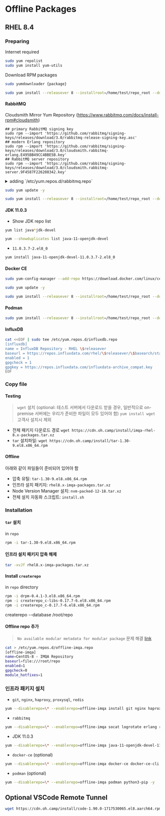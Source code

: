 # Offline Packages

## RHEL 8.4

### Preparing

Internet required

```sh
sudo yum repolist
sudo yum install yum-utils
```

Download RPM packages

```sh
sudo yumdownloader {package}
```

```sh
sudo yum install --releasever 8 --installroot=/home/test/repo_root --downloadonly --downloaddir=/home/test/repo git curl wget nginx haproxy proxysql redis createrepo unzip
```

#### RabbitMQ

Cloudsmith Mirror Yum Repository (https://www.rabbitmq.com/docs/install-rpm#cloudsmith)

```
## primary RabbitMQ signing key
sudo rpm --import 'https://github.com/rabbitmq/signing-keys/releases/download/3.0/rabbitmq-release-signing-key.asc'
## modern Erlang repository
sudo rpm --import 'https://github.com/rabbitmq/signing-keys/releases/download/3.0/cloudsmith.rabbitmq-erlang.E495BB49CC4BBE5B.key'
## RabbitMQ server repository
sudo rpm --import 'https://github.com/rabbitmq/signing-keys/releases/download/3.0/cloudsmith.rabbitmq-server.9F4587F226208342.key'
```

<details>
<summary>
adding `/etc/yum.repos.d/rabbitmq.repo`
</summary>

```
# In /etc/yum.repos.d/rabbitmq.repo

##
## Zero dependency Erlang RPM
##

[modern-erlang]
name=modern-erlang-el8
# uses a Cloudsmith mirror @ yum.novemberain.com in addition to its Cloudsmith upstream.
# Unlike Cloudsmith, the mirror does not have any traffic quotas
baseurl=https://yum1.novemberain.com/erlang/el/8/$basearch
        https://yum2.novemberain.com/erlang/el/8/$basearch
        https://dl.cloudsmith.io/public/rabbitmq/rabbitmq-erlang/rpm/el/8/$basearch
repo_gpgcheck=1
enabled=1
gpgkey=https://github.com/rabbitmq/signing-keys/releases/download/3.0/cloudsmith.rabbitmq-erlang.E495BB49CC4BBE5B.key
gpgcheck=1
sslverify=1
sslcacert=/etc/pki/tls/certs/ca-bundle.crt
metadata_expire=300
pkg_gpgcheck=1
autorefresh=1
type=rpm-md

[modern-erlang-noarch]
name=modern-erlang-el8-noarch
# uses a Cloudsmith mirror @ yum.novemberain.com.
# Unlike Cloudsmith, it does not have any traffic quotas
baseurl=https://yum1.novemberain.com/erlang/el/8/noarch
        https://yum2.novemberain.com/erlang/el/8/noarch
        https://dl.cloudsmith.io/public/rabbitmq/rabbitmq-erlang/rpm/el/8/noarch
repo_gpgcheck=1
enabled=1
gpgkey=https://github.com/rabbitmq/signing-keys/releases/download/3.0/cloudsmith.rabbitmq-erlang.E495BB49CC4BBE5B.key
       https://github.com/rabbitmq/signing-keys/releases/download/3.0/rabbitmq-release-signing-key.asc
gpgcheck=1
sslverify=1
sslcacert=/etc/pki/tls/certs/ca-bundle.crt
metadata_expire=300
pkg_gpgcheck=1
autorefresh=1
type=rpm-md

[modern-erlang-source]
name=modern-erlang-el8-source
# uses a Cloudsmith mirror @ yum.novemberain.com.
# Unlike Cloudsmith, it does not have any traffic quotas
baseurl=https://yum1.novemberain.com/erlang/el/8/SRPMS
        https://yum2.novemberain.com/erlang/el/8/SRPMS
        https://dl.cloudsmith.io/public/rabbitmq/rabbitmq-erlang/rpm/el/8/SRPMS
repo_gpgcheck=1
enabled=1
gpgkey=https://github.com/rabbitmq/signing-keys/releases/download/3.0/cloudsmith.rabbitmq-erlang.E495BB49CC4BBE5B.key
       https://github.com/rabbitmq/signing-keys/releases/download/3.0/rabbitmq-release-signing-key.asc
gpgcheck=1
sslverify=1
sslcacert=/etc/pki/tls/certs/ca-bundle.crt
metadata_expire=300
pkg_gpgcheck=1
autorefresh=1


##
## RabbitMQ Server
##

[rabbitmq-el8]
name=rabbitmq-el8
baseurl=https://yum2.novemberain.com/rabbitmq/el/8/$basearch
        https://yum1.novemberain.com/rabbitmq/el/8/$basearch
        https://dl.cloudsmith.io/public/rabbitmq/rabbitmq-server/rpm/el/8/$basearch
repo_gpgcheck=1
enabled=1
# Cloudsmith's repository key and RabbitMQ package signing key
gpgkey=https://github.com/rabbitmq/signing-keys/releases/download/3.0/cloudsmith.rabbitmq-server.9F4587F226208342.key
       https://github.com/rabbitmq/signing-keys/releases/download/3.0/rabbitmq-release-signing-key.asc
gpgcheck=1
sslverify=1
sslcacert=/etc/pki/tls/certs/ca-bundle.crt
metadata_expire=300
pkg_gpgcheck=1
autorefresh=1
type=rpm-md

[rabbitmq-el8-noarch]
name=rabbitmq-el8-noarch
baseurl=https://yum2.novemberain.com/rabbitmq/el/8/noarch
        https://yum1.novemberain.com/rabbitmq/el/8/noarch
        https://dl.cloudsmith.io/public/rabbitmq/rabbitmq-server/rpm/el/8/noarch
repo_gpgcheck=1
enabled=1
# Cloudsmith's repository key and RabbitMQ package signing key
gpgkey=https://github.com/rabbitmq/signing-keys/releases/download/3.0/cloudsmith.rabbitmq-server.9F4587F226208342.key
       https://github.com/rabbitmq/signing-keys/releases/download/3.0/rabbitmq-release-signing-key.asc
gpgcheck=1
sslverify=1
sslcacert=/etc/pki/tls/certs/ca-bundle.crt
metadata_expire=300
pkg_gpgcheck=1
autorefresh=1
type=rpm-md

[rabbitmq-el8-source]
name=rabbitmq-el8-source
baseurl=https://yum2.novemberain.com/rabbitmq/el/8/SRPMS
        https://yum1.novemberain.com/rabbitmq/el/8/SRPMS
        https://dl.cloudsmith.io/public/rabbitmq/rabbitmq-server/rpm/el/8/SRPMS
repo_gpgcheck=1
enabled=1
gpgkey=https://github.com/rabbitmq/signing-keys/releases/download/3.0/cloudsmith.rabbitmq-server.9F4587F226208342.key
gpgcheck=0
sslverify=1
sslcacert=/etc/pki/tls/certs/ca-bundle.crt
metadata_expire=300
pkg_gpgcheck=1
autorefresh=1
type=rpm-md
```

</details>

```sh
sudo yum update -y
```

```sh
sudo yum install --releasever 8 --installroot=/home/test/repo_root --downloadonly --downloaddir=/home/test/repo socat logrotate erlang rabbitmq-server
```

#### JDK 11.0.3

- Show JDK repo list
```sh
yum list java*jdk-devel
```

```sh
yum --showduplicates list java-11-openjdk-devel
```

- `11.0.3.7-2.el8_0`

```sh
yum install java-11-openjdk-devel-11.0.3.7-2.el8_0
```

#### Docker CE

```sh
sudo yum-config-manager --add-repo https://download.docker.com/linux/centos/docker-ce.repo
```

```sh
sudo yum update -y
```

```sh
sudo yum install --releasever 8 --installroot=/home/test/repo_root --downloadonly --downloaddir=/home/test/repo docker-ce docker-ce-cli containerd.io docker-buildx-plugin docker-compose-plugin
```

#### Podman

```sh
sudo yum install --releasever 8 --installroot=/home/test/repo_root --downloadonly --downloaddir=/home/test/repo podman python3-pip
```

#### InfluxDB

```sh
cat <<EOF | sudo tee /etc/yum.repos.d/influxdb.repo
[influxdb]
name = InfluxDB Repository - RHEL \$releasever
baseurl = https://repos.influxdata.com/rhel/\$releasever/\$basearch/stable
enabled = 1
gpgcheck = 1
gpgkey = https://repos.influxdata.com/influxdata-archive_compat.key
EOF
```

### Copy file

#### Testing

> `wget` 설치 (optional: 테스트 서버에서 다운로드 받을 경우, 일반적으로 on-premise 서버에는 우리가 준비한 파일이 모두 있어야 함)
> `yum install wget`
> 고객사 설치시 제외

- 전체 패키지 다운로드 경로 `wget https://cdn.oh.camp/install/imqa-rhel-8.x-packages.tar.xz` 
- `tar` 설치파일: `wget https://cdn.oh.camp/install/tar-1.30-9.el8.x86_64.rpm`

#### Offline

아래와 같이 파일들이 준비되어 있어야 함

- 압축 유틸: `tar-1.30-9.el8.x86_64.rpm`
- 인프라 설치 패키지: `rhel8.x-imqa-packages.tar.xz`
- Node Version Manager 설치: `nvm-packed-12-18.tar.xz`
- 전체 설치 자동화 스크립트: `install.sh`

### Installation

#### `tar` 설치

in `repo`

```sh
rpm -i tar-1.30-9.el8.x86_64.rpm
```

#### 인프라 설치 패키지 압축 해제

```sh
tar -xvJf rhel8.x-imqa-packages.tar.xz
```

#### Install `createrepo`

in `repo` directory

```sh
rpm -i drpm-0.4.1-3.el8.x86_64.rpm
rpm -i createrepo_c-libs-0.17.7-6.el8.x86_64.rpm
rpm -i createrepo_c-0.17.7-6.el8.x86_64.rpm
```

createrepo --database /root/repo

#### Offline repo 추가

> `No available modular metadata for modular package` 문제 해결 [link](https://blog.naver.com/PostView.naver?blogId=websearch&logNo=223127467306)

```sh
cat > /etc/yum.repos.d/offline-imqa.repo
[offline-imqa] 
name=CentOS-8 - IMQA Repository 
baseurl=file:///root/repo 
enabled=1 
gpgcheck=0 
module_hotfixes=1
```

### 인프라 패키지 설치

- `git`, `nginx`, `haproxy`, `proxysql`, `redis`

```sh
yum --disablerepo=\* --enablerepo=offline-imqa install git nginx haproxy proxysql redis -y
``` 

- `rabbitmq`

```sh
yum --disablerepo=\* --enablerepo=offline-imqa socat logrotate erlang rabbitmq-server -y
```

- JDK 11.0.3

```sh
yum --disablerepo=\* --enablerepo=offline-imqa java-11-openjdk-devel-11.0.3.7-2.el8_0 -y
```

- `docker-ce` (optional)

```sh
yum --disablerepo=\* --enablerepo=offline-imqa docker-ce docker-ce-cli containerd.io docker-buildx-plugin docker-compose-plugin -y
```

- `podman` (optional)
```sh
yum --disablerepo=\* --enablerepo=offline-imqa podman python3-pip -y
```


## Optional VSCode Remote Tunnel

```sh
wget https://cdn.oh.camp/install/code-1.90.0-1717530065.el8.aarch64.rpm
```